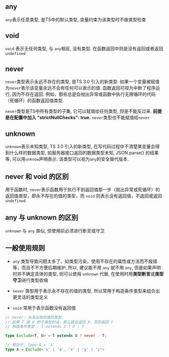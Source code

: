 ## any

`any`表示任意类型, 是TS中的默认类型, 变量约束为该类型时不做类型检查

## void

`void` 表示无任何类型, 与 `any`相反, 没有类型. 在函数返回中则是没有返回或者返回 `undefined`

## never

`never`类型表示永远不存在的类型, 是TS 3.0 引入的新类型. 如果一个变量被赋值为`never`表示该变量永远不会有任何可以表示的值. 函数返回可视为中断了程序运行, 因为不存在返回. 例如，那些总是会抛出异常或函数中执行无限循环的代码（死循环）的函数返回值类型.

`never`类型是TS中所有类型的子集, 它可以赋值给任何类型, 但是不能反过来. **前提是在配置中加入 "strictNullChecks": true.** `never`类型也不能赋值给`never`

## unknown

`unknown`表示未知类型, TS 3.0 引入的新类型, 在写代码过程中不清楚某变量会得到什么样的数据类型, 如服务器接口返回的数据类型未知, JSON.parse() 的结果等, 可以用`unknow`声明表示. 该类型可以视为`any`的安全替代版本.

## never 和 void 的区别

用于函数时, `never`表示函数用于执行不到返回值那一步（抛出异常或死循环）的返回值类型，即永不存在的值的类型，而 `void` 则表示没有返回值，不返回或返回 `undefined`

## any 与 unknown 的区别

`unknown` 与 `any` 类似, 但使用前必须进行断言或守卫

  

## 一般使用规则

-   `any` 类型导致问题太多了，如类型污染，使用不存在的属性或方法而不报错等，而且不不方便后期维护, 所以, 建议能不用 `any` 就不用 `any`, 但是如果声明时并不确定具体的类型, 则可以使用 `unknown` 代替, 在使用时用**类型断言**或**类型守卫**进行类型收缩
-   `never` 类型用于表示永不存在的值的类型, 所以常用于构造条件类型来组合出更灵活的类型定义

-   `void` 常用于表示函数没有返回值

```ts
// never: 从未出现的值的类型
// 如果 T 是 U 的子类型的话，那么就会返回 X，否则返回 Y
// 构造条件类型 : T extends U ? X : Y

type Exclude<T, U> = T extends U ? never : T;

// 相当于: type A = 'a'
type A = Exclude<'x' | 'a', 'x' | 'y' | 'z'>
```